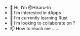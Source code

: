 - 👋 Hi, I’m @Hikaru-In
- 👀 I’m interested in dApps
- 🌱 I’m currently learning Rust
- 💞️ I’m looking to collaborate on ?
- 📫 How to reach me ......

<!---
Hikaru-In/Hikaru-In is a ✨ special ✨ repository because its `README.md` (this file) appears on your GitHub profile.
You can click the Preview link to take a look at your changes.
--->
